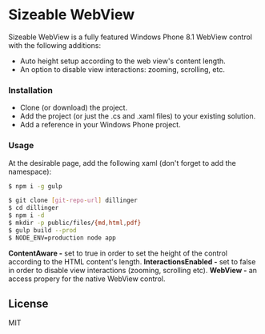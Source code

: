 # Sizeable WebView 

Sizeable WebView is a fully featured Windows Phone 8.1 WebView control with the following additions:

  - Auto height setup according to the web view's content length.
  - An option to disable view interactions: zooming, scrolling, etc. 

### Installation
  - Clone (or download) the project.
  - Add the project (or just the .cs and .xaml files) to your existing solution.
  - Add a reference in your Windows Phone project.
  

### Usage

At the desirable page, add the following xaml (don't forget to add the namespace):

```sh
$ npm i -g gulp
```

```sh
$ git clone [git-repo-url] dillinger
$ cd dillinger
$ npm i -d
$ mkdir -p public/files/{md,html,pdf}
$ gulp build --prod
$ NODE_ENV=production node app
```

**ContentAware -** set to true in order to set the height of the control according to the HTML content's length. 
**InteractionsEnabled -** set to false in order to disable view interactions (zooming, scrolling etc).
**WebView -** an access propery for the native WebView control.

License
----

MIT


